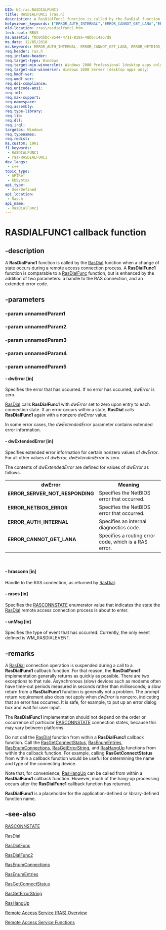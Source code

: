 ```yaml
---
UID: NC:ras.RASDIALFUNC1
title: RASDIALFUNC1 (ras.h)
description: A RasDialFunc1 function is called by the RasDial function when a change of state occurs during a remote access connection process.
helpviewer_keywords: ["ERROR_AUTH_INTERNAL","ERROR_CANNOT_GET_LANA","ERROR_NETBIOS_ERROR","ERROR_SERVER_NOT_RESPONDING","RasDialFunc1","RasDialFunc1 callback","RasDialFunc1 callback function [RAS]","_ras_rasdialfunc1","ras/RasDialFunc1","rras.rasdialfunc1"]
old-location: rras\rasdialfunc1.htm
tech.root: RRAS
ms.assetid: f0b0dbbc-8544-4711-819a-48bb714a67d9
ms.date: 12/05/2018
ms.keywords: ERROR_AUTH_INTERNAL, ERROR_CANNOT_GET_LANA, ERROR_NETBIOS_ERROR, ERROR_SERVER_NOT_RESPONDING, RasDialFunc1, RasDialFunc1 callback, RasDialFunc1 callback function [RAS], _ras_rasdialfunc1, ras/RasDialFunc1, rras.rasdialfunc1
req.header: ras.h
req.include-header: 
req.target-type: Windows
req.target-min-winverclnt: Windows 2000 Professional [desktop apps only]
req.target-min-winversvr: Windows 2000 Server [desktop apps only]
req.kmdf-ver: 
req.umdf-ver: 
req.ddi-compliance: 
req.unicode-ansi: 
req.idl: 
req.max-support: 
req.namespace: 
req.assembly: 
req.type-library: 
req.lib: 
req.dll: 
req.irql: 
targetos: Windows
req.typenames: 
req.redist: 
ms.custom: 19H1
f1_keywords:
 - RASDIALFUNC1
 - ras/RASDIALFUNC1
dev_langs:
 - c++
topic_type:
 - APIRef
 - kbSyntax
api_type:
 - UserDefined
api_location:
 - Ras.h
api_name:
 - RasDialFunc1
---
```


# RASDIALFUNC1 callback function


## -description

A 
<b>RasDialFunc1</b> function is called by the 
<a href="/windows/desktop/api/ras/nf-ras-rasdiala">RasDial</a> function  when a change of state occurs during a remote access connection process. A 
<b>RasDialFunc1</b> function is comparable to a 
<a href="/windows/desktop/api/ras/nc-ras-rasdialfunc">RasDialFunc</a> function, but is enhanced by the addition of two parameters: a handle to the RAS connection, and an extended error code.

## -parameters

### -param unnamedParam1

### -param unnamedParam2

### -param unnamedParam3

### -param unnamedParam4

### -param unnamedParam5

#### - dwError [in]

Specifies the error that has occurred. If no error has occurred, <i>dwError</i> is zero. 





<a href="/windows/desktop/api/ras/nf-ras-rasdiala">RasDial</a> calls 
<b>RasDialFunc1</b> with <i>dwError</i> set to zero upon entry to each connection state. If an error occurs within a state, 
<b>RasDial</b> calls 
<b>RasDialFunc1</b> again with a nonzero <i>dwError</i> value.

In some error cases, the <i>dwExtendedError</i> parameter contains extended error information.


#### - dwExtendedError [in]

Specifies extended error information for certain nonzero values of <i>dwError</i>. For all other values of <i>dwError, dwExtendedError</i> is zero. 




The contents of <i>dwExtendedError</i> are defined for values of <i>dwError</i> as follows.

<table>
<tr>
<th>dwError</th>
<th>Meaning</th>
</tr>
<tr>
<td width="40%"><a id="ERROR_SERVER_NOT_RESPONDING"></a><a id="error_server_not_responding"></a><dl>
<dt><b>ERROR_SERVER_NOT_RESPONDING</b></dt>
</dl>
</td>
<td width="60%">
Specifies the NetBIOS error that occurred.

</td>
</tr>
<tr>
<td width="40%"><a id="ERROR_NETBIOS_ERROR"></a><a id="error_netbios_error"></a><dl>
<dt><b>ERROR_NETBIOS_ERROR</b></dt>
</dl>
</td>
<td width="60%">
Specifies the NetBIOS error that occurred.

</td>
</tr>
<tr>
<td width="40%"><a id="ERROR_AUTH_INTERNAL"></a><a id="error_auth_internal"></a><dl>
<dt><b>ERROR_AUTH_INTERNAL</b></dt>
</dl>
</td>
<td width="60%">
Specifies an internal diagnostics code.

</td>
</tr>
<tr>
<td width="40%"><a id="ERROR_CANNOT_GET_LANA"></a><a id="error_cannot_get_lana"></a><dl>
<dt><b>ERROR_CANNOT_GET_LANA</b></dt>
</dl>
</td>
<td width="60%">
Specifies a routing error code, which is a RAS error.

</td>
</tr>
</table>
 


#### - hrasconn [in]

Handle to the RAS connection, as returned by 
<a href="/windows/desktop/api/ras/nf-ras-rasdiala">RasDial</a>.


#### - rascs [in]

Specifies the 
<a href="/previous-versions/windows/desktop/legacy/aa376727(v=vs.85)">RASCONNSTATE</a> enumerator value that indicates the state the 
<a href="/windows/desktop/api/ras/nf-ras-rasdiala">RasDial</a> remote access connection process is about to enter.


#### - unMsg [in]

Specifies the type of event that has occurred. Currently, the only event defined is WM_RASDIALEVENT.

## -remarks

A 
<a href="/windows/desktop/api/ras/nf-ras-rasdiala">RasDial</a> connection operation is suspended during a call to a 
<b>RasDialFunc1</b> callback function. For that reason, the 
<b>RasDialFunc1</b> implementation generally returns as quickly as possible. There are two exceptions to that rule. Asynchronous (slow) devices such as modems often have time-out periods measured in seconds rather than milliseconds; a slow return from a 
<b>RasDialFunc1</b> function is generally not a problem. The prompt return requirement also does not apply when <i>dwError</i> is nonzero, indicating that an error has occurred. It is safe, for example, to put up an error dialog box and wait for user input.

The 
<b>RasDialFunc1</b> implementation should not depend on the order or occurrence of particular 
<a href="/previous-versions/windows/desktop/legacy/aa376727(v=vs.85)">RASCONNSTATE</a> connection states, because this may vary between platforms.

Do not call the 
<a href="/windows/desktop/api/ras/nf-ras-rasdiala">RasDial</a> function from within a 
<b>RasDialFunc1</b> callback function. Call the 
<a href="/windows/desktop/api/ras/nf-ras-rasgetconnectstatusa">RasGetConnectStatus</a>, 
<a href="/windows/desktop/api/ras/nf-ras-rasenumentriesa">RasEnumEntries</a>, 
<a href="/windows/desktop/api/ras/nf-ras-rasenumconnectionsa">RasEnumConnections</a>, 
<a href="/windows/desktop/api/ras/nf-ras-rasgeterrorstringa">RasGetErrorString</a>, and 
<a href="/windows/desktop/api/ras/nf-ras-rashangupa">RasHangUp</a> functions from within the callback function. For example, calling 
<b>RasGetConnectStatus</b> from within a callback function would be useful for determining the name and type of the connecting device.

Note that, for convenience, 
<a href="/windows/desktop/api/ras/nf-ras-rashangupa">RasHangUp</a> can be called from within a 
<b>RasDialFunc1</b> callback function. However, much of the hang-up processing occurs after the 
<b>RasDialFunc1</b> callback function has returned.

<b>RasDialFunc1</b> is a placeholder for the application-defined or library-defined function name.

## -see-also

<a href="/previous-versions/windows/desktop/legacy/aa376727(v=vs.85)">RASCONNSTATE</a>



<a href="/windows/desktop/api/ras/nf-ras-rasdiala">RasDial</a>



<a href="/windows/desktop/api/ras/nc-ras-rasdialfunc">RasDialFunc</a>



<a href="/windows/desktop/api/ras/nc-ras-rasdialfunc2">RasDialFunc2</a>



<a href="/windows/desktop/api/ras/nf-ras-rasenumconnectionsa">RasEnumConnections</a>



<a href="/windows/desktop/api/ras/nf-ras-rasenumentriesa">RasEnumEntries</a>



<a href="/windows/desktop/api/ras/nf-ras-rasgetconnectstatusa">RasGetConnectStatus</a>



<a href="/windows/desktop/api/ras/nf-ras-rasgeterrorstringa">RasGetErrorString</a>



<a href="/windows/desktop/api/ras/nf-ras-rashangupa">RasHangUp</a>



<a href="/windows/desktop/RRAS/about-remote-access-service">Remote Access Service (RAS) Overview</a>



<a href="/windows/desktop/RRAS/remote-access-service-functions">Remote Access Service Functions</a>